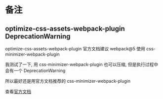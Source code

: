 # 备注

## optimize-css-assets-webpack-plugin DeprecationWarning

optimize-css-assets-webpack-plugin 官方文档建议 webpack@5 使用 css-minimizer-webpack-plugin

我测试了一下, 用 css-minimizer-webpack-plugin 也可以压缩, 但是执行过程中会有一个 DeprecationWarning

所以最好还是用官方文档推荐的 css-minimizer-webpack-plugin

查看[官方文档](https://www.npmjs.com/package/optimize-css-assets-webpack-plugin)